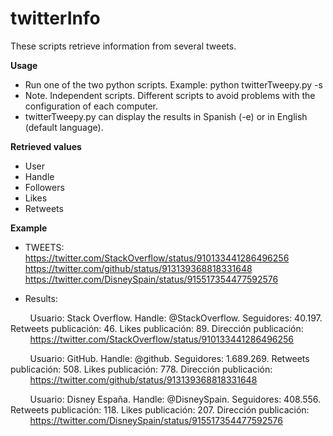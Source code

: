 # twitterInfo
These scripts retrieve information from several tweets.

**Usage**
- Run one of the two python scripts. Example: python twitterTweepy.py -s
- Note. Independent scripts. Different scripts to avoid problems with the configuration of each computer.
- twitterTweepy.py can display the results in Spanish (-e) or in English (default language).

**Retrieved values**
- User
- Handle
- Followers
- Likes
- Retweets

**Example**
- TWEETS:<br />
https://twitter.com/StackOverflow/status/910133441286496256<br />
https://twitter.com/github/status/913139368818331648<br />
https://twitter.com/DisneySpain/status/915517354477592576<br />

- Results:

&nbsp;&nbsp;&nbsp;&nbsp;&nbsp;&nbsp;&nbsp;&nbsp;Usuario: Stack Overflow. Handle: @StackOverflow. Seguidores: 40.197. Retweets publicación: 46. Likes publicación: 89. Dirección publicación:<br />
&nbsp;&nbsp;&nbsp;&nbsp;&nbsp;&nbsp;&nbsp;&nbsp;https://twitter.com/StackOverflow/status/910133441286496256

&nbsp;&nbsp;&nbsp;&nbsp;&nbsp;&nbsp;&nbsp;&nbsp;Usuario: GitHub. Handle: @github. Seguidores: 1.689.269. Retweets publicación: 508. Likes publicación: 778. Dirección publicación:<br />
&nbsp;&nbsp;&nbsp;&nbsp;&nbsp;&nbsp;&nbsp;&nbsp;https://twitter.com/github/status/913139368818331648

&nbsp;&nbsp;&nbsp;&nbsp;&nbsp;&nbsp;&nbsp;&nbsp;Usuario: Disney España. Handle: @DisneySpain. Seguidores: 408.556. Retweets publicación: 118. Likes publicación: 207. Dirección publicación:<br />
&nbsp;&nbsp;&nbsp;&nbsp;&nbsp;&nbsp;&nbsp;&nbsp;https://twitter.com/DisneySpain/status/915517354477592576

